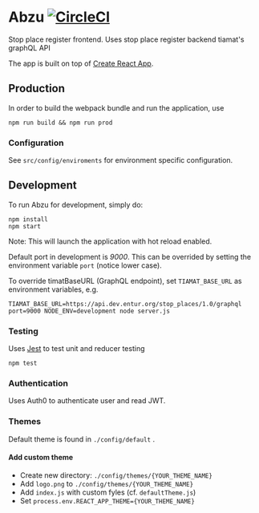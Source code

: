 # Abzu [![CircleCI](https://circleci.com/gh/entur/abzu/tree/master.svg?style=svg&circle-token=be31b45b987be372c02e8fa0bcc73a0ff7c303c8)](https://circleci.com/gh/entur/abzu/tree/master)

Stop place register frontend.
Uses stop place register backend tiamat's graphQL API

The app is built on top of [Create React App](https://create-react-app.dev/docs/getting-started).

## Production

In order to build the webpack bundle and run the application, use

```
npm run build && npm run prod
```

### Configuration

See `src/config/enviroments` for environment specific configuration.

## Development

To run Abzu for development, simply do:

```
npm install
npm start
```

Note: This will launch the application with hot reload enabled.

Default port in development is _9000_. This can be overrided by setting the environment
variable `port` (notice lower case).

To override timatBaseURL (GraphQL endpoint), set `TIAMAT_BASE_URL` as environment variables, e.g.

```
TIAMAT_BASE_URL=https://api.dev.entur.org/stop_places/1.0/graphql port=9000 NODE_ENV=development node server.js
```

### Testing

Uses [Jest](https://facebook.github.io/jest/) to test unit and reducer testing

```
npm test
```

### Authentication

Uses Auth0 to authenticate user and read JWT.

### Themes

Default theme is found in `./config/default` .

#### Add custom theme

* Create new directory: `./config/themes/{YOUR_THEME_NAME}`
* Add `logo.png` to `./config/themes/{YOUR_THEME_NAME}`
* Add `index.js` with custom fyles (cf. `defaultTheme.js`)
* Set `process.env.REACT_APP_THEME={YOUR_THEME_NAME}`
